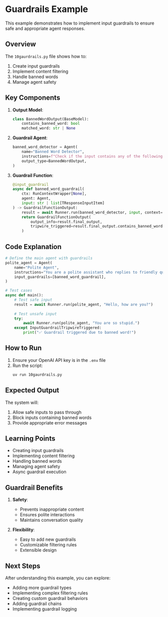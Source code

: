 # Guardrails Example

This example demonstrates how to implement input guardrails to ensure safe and appropriate agent responses.

## Overview

The `10gaurdrails.py` file shows how to:
1. Create input guardrails
2. Implement content filtering
3. Handle banned words
4. Manage agent safety

## Key Components

1. **Output Model**:
   ```python
   class BannedWordOutput(BaseModel):
       contains_banned_word: bool
       matched_word: str | None
   ```

2. **Guardrail Agent**:
   ```python
   banned_word_detector = Agent(
       name="Banned Word Detector",
       instructions=f"Check if the input contains any of the following banned words: {', '.join(banned_words)}.",
       output_type=BannedWordOutput,
   )
   ```

3. **Guardrail Function**:
   ```python
   @input_guardrail
   async def banned_word_guardrail(
       ctx: RunContextWrapper[None], 
       agent: Agent, 
       input: str | list[TResponseInputItem]
   ) -> GuardrailFunctionOutput:
       result = await Runner.run(banned_word_detector, input, context=ctx.context)
       return GuardrailFunctionOutput(
           output_info=result.final_output,
           tripwire_triggered=result.final_output.contains_banned_word,
       )
   ```

## Code Explanation

```python
# Define the main agent with guardrails
polite_agent = Agent(
    name="Polite Agent",
    instructions="You are a polite assistant who replies to friendly questions only.",
    input_guardrails=[banned_word_guardrail],
)

# Test cases
async def main():
    # Test safe input
    result = await Runner.run(polite_agent, "Hello, how are you?")
    
    # Test unsafe input
    try:
        await Runner.run(polite_agent, "You are so stupid.")
    except InputGuardrailTripwireTriggered:
        print("✅ Guardrail triggered due to banned word!")
```

## How to Run

1. Ensure your OpenAI API key is in the `.env` file
2. Run the script:
   ```bash
   uv run 10gaurdrails.py
   ```

## Expected Output

The system will:
1. Allow safe inputs to pass through
2. Block inputs containing banned words
3. Provide appropriate error messages

## Learning Points

- Creating input guardrails
- Implementing content filtering
- Handling banned words
- Managing agent safety
- Async guardrail execution

## Guardrail Benefits

1. **Safety**:
   - Prevents inappropriate content
   - Ensures polite interactions
   - Maintains conversation quality

2. **Flexibility**:
   - Easy to add new guardrails
   - Customizable filtering rules
   - Extensible design

## Next Steps

After understanding this example, you can explore:
- Adding more guardrail types
- Implementing complex filtering rules
- Creating custom guardrail behaviors
- Adding guardrail chains
- Implementing guardrail logging 